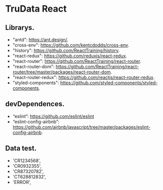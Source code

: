 # TruData React

## Librarys.

* "antd": https://ant.design/. 
* "cross-env": https://github.com/kentcdodds/cross-env. 
* "history": https://github.com/ReactTraining/history. 
* "react-redux": https://github.com/reduxjs/react-redux. 
* "react-router": https://github.com/ReactTraining/react-router. 
* "react-router-dom": https://github.com/ReactTraining/react-router/tree/master/packages/react-router-dom. 
* "react-router-redux": https://github.com/reactjs/react-router-redux. 
* "styled-components": https://github.com/styled-components/styled-components.

## devDependences.

* “eslint”: https://github.com/eslint/eslint
* “eslint-config-airbnb”: https://github.com/airbnb/javascript/tree/master/packages/eslint-config-airbnb. 

## Data test.

* 'CR1234568',
* 'CR0932355',
* 'CR87320782',
* 'CT628812832',
* 'ERROR',
